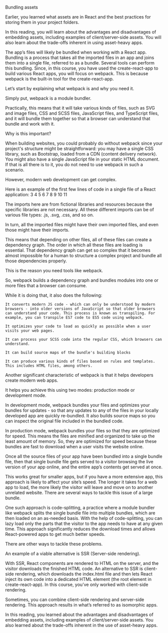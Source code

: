 Bundling assets

Earlier, you learned what assets are in React and the best practices for storing them in your project folders.

In this reading, you will learn about the advantages and disadvantages of embedding assets, including examples of client/server-side assets. You will also learn about the trade-offs inherent in using asset-heavy apps.

The app’s files will likely be bundled when working with a React app. Bundling is a process that takes all the imported files in an app and joins them into a single file, referred to as a bundle. Several tools can perform this bundling. Since, in this course, you have used the create-react-app to build various React apps, you will focus on webpack. This is because webpack is the built-in tool for the create-react-app.

Let’s start by explaining what webpack is and why you need it.

Simply put, webpack is a module bundler.

Practically, this means that it will take various kinds of files, such as SVG and image files, CSS and SCSS files, JavaScript files, and TypeScript files, and it will bundle them together so that a browser can understand that bundle and work with it.

Why is this important?

When building websites, you could probably do without webpack since your project's structure might be straightforward: you may have a single CSS library, such as Bootstrap, loaded from a CDN (content delivery network). You might also have a single JavaScript file in your static HTML document. If that is all there is to it, you do not need to use webpack in such a scenario.

However, modern web development can get complex.

Here is an example of the first few lines of code in a single file of a React application:
3
4
5
6
7
8
9
10
11

The imports here are from fictional libraries and resources because the specific libraries are not necessary. All these different imports can be of various file types: .js, .svg, .css, and so on.

In turn, all the imported files might have their own imported files, and even those might have their imports.

This means that depending on other files, all of these files can create a dependency graph. The order in which all these files are loading is essential. That dependency graph can get so complex that it becomes almost impossible for a human to structure a complex project and bundle all those dependencies properly.

This is the reason you need tools like webpack.

So, webpack builds a dependency graph and bundles modules into one or more files that a browser can consume.

While it is doing that, it also does the following:

    It converts modern JS code - which can only be understood by modern browsers - into older versions of JavaScript so that older browsers can understand your code. This process is known as transpiling. For example, you can transpile ES7 code to ES5 code using webpack.

    It optimizes your code to load as quickly as possible when a user visits your web pages.

    It can process your SCSS code into the regular CSS, which browsers can understand.

    It can build source maps of the bundle's building blocks

    It can produce various kinds of files based on rules and templates. This includes HTML files, among others.

Another significant characteristic of webpack is that it helps developers create modern web apps.

It helps you achieve this using two modes: production mode or development mode.

In development mode, webpack bundles your files and optimizes your bundles for updates - so that any updates to any of the files in your locally developed app are quickly re-bundled. It also builds source maps so you can inspect the original file included in the bundled code.

In production mode, webpack bundles your files so that they are optimized for speed. This means the files are minified and organized to take up the least amount of memory. So, they are optimized for speed because these bundles are fast to download when a user visits the website online.

Once all the source files of your app have been bundled into a single bundle file, then that single bundle file gets served to a visitor browsing the live version of your app online, and the entire app’s contents get served at once.

This works great for smaller apps, but if you have a more extensive app, this approach is likely to affect your site’s speed. The longer it takes for a web app to load, the more likely the visitor will leave and move on to another unrelated website. There are several ways to tackle this issue of a large bundle.

One such approach is code-splitting, a practice where a module bundler like webpack splits the single bundle file into multiple bundles, which are then loaded on an as-needed basis. With the help of code-splitting, you can lazy load only the parts that the visitor to the app needs to have at any given time. This approach significantly reduces the download times and allows React-powered apps to get much better speeds.

There are other ways to tackle these problems.

An example of a viable alternative is SSR (Server-side rendering).

With SSR, React components are rendered to HTML on the server, and the visitor downloads the finished HTML code. An alternative to SSR is client-side rendering, which downloads the index.html file and then lets React inject its own code into a dedicated HTML element (the root element in create-react-app). In this course, you’ve only worked with client-side rendering.

Sometimes, you can combine client-side rendering and server-side rendering. This approach results in what’s referred to as isomorphic apps.

In this reading, you learned about the advantages and disadvantages of embedding assets, including examples of client/server-side assets. You also learned about the trade-offs inherent in the use of asset-heavy apps.
